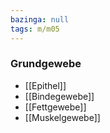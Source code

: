 ```yaml
---
bazinga: null
tags: m/m05
---
```

### Grundgewebe
- [[Epithel]]
- [[Bindegewebe]]
- [[Fettgewebe]]
- [[Muskelgewebe]]